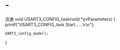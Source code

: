 # -
流通
void USART3_CONFIG_task(void *pvParameters)
{
	printf("USART3_CONFIG_task Start......\r\n");
	
	UART3_config_mode();
}

